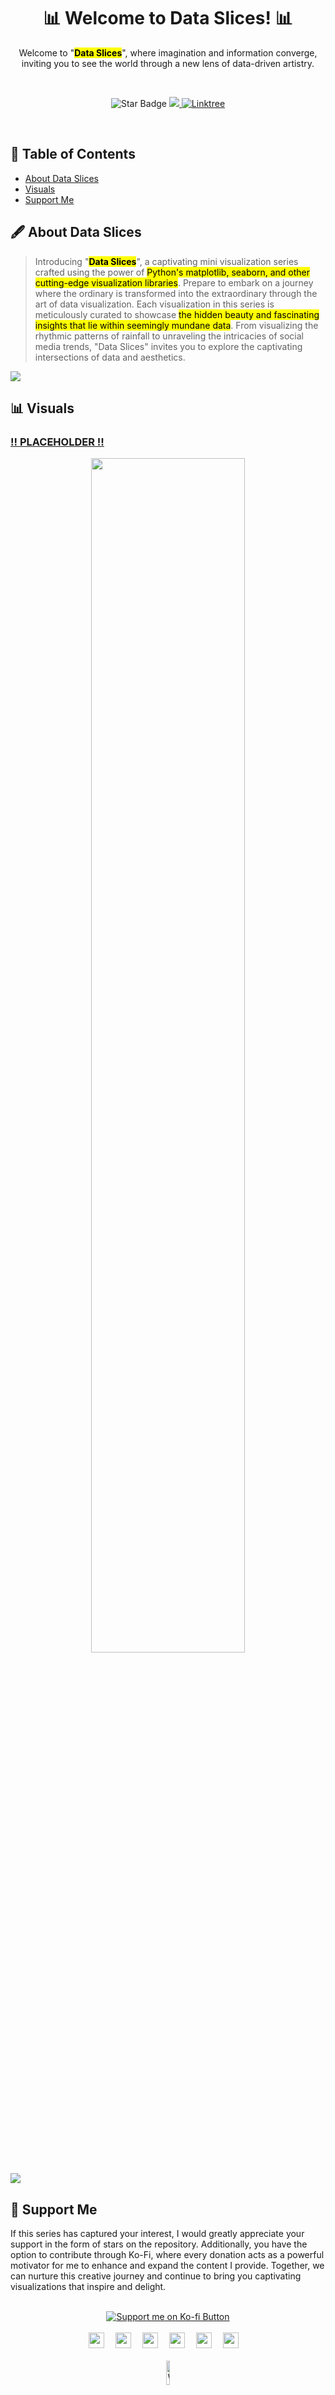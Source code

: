 <h1 align="center">📊 Welcome to Data Slices! 📊</h1>
<p align="center">Welcome to "<mark><b>Data Slices</b></mark>", where imagination and information converge, inviting you to see the world through a new lens of data-driven artistry.</p><br>
<p align="center">
  <img src="https://img.shields.io/static/v1?label=%F0%9F%8C%9F&message=If%20Useful&style=style=flat&color=BC4E99" alt="Star Badge"/>
  <a href="https://www.github.com/caesarmario">
    <img src="https://img.shields.io/github/followers/caesarmario?style=social&link=https://www.github.com/caesarmario" alt"GitHub"/>
  </a>
  <a href="https://linktr.ee/caesarmario_">
    <img src="https://img.shields.io/badge/Follow%20My%20Other%20Works-019875?style=flat&labelColor=019875&link=https:/linktr.ee/caesarmario_" alt="Linktree"/>
  </a>
</p>
<br>

## 📃 Table of Contents
  - [About Data Slices](#-about-data-slices)
  - [Visuals](#-visuals)
  - [Support Me](#-support-me)

## 🖋 About Data Slices
> Introducing "<mark><b>Data Slices</b></mark>", a captivating mini visualization series crafted using the power of <mark>Python's matplotlib, seaborn, and other cutting-edge visualization libraries</mark>. Prepare to embark on a journey where the ordinary is transformed into the extraordinary through the art of data visualization. Each visualization in this series is meticulously curated to showcase <mark>the hidden beauty and fascinating insights that lie within seemingly mundane data</mark>. From visualizing the rhythmic patterns of rainfall to unraveling the intricacies of social media trends, "Data Slices" invites you to explore the captivating intersections of data and aesthetics.

[![](https://img.shields.io/badge/back%20to%20top-%E2%86%A9-blue)](#-table-of-contents)
<br>

## 📊 Visuals
### [!! PLACEHOLDER !!](PLACEHOLDER-LINK)
<p align="center"><img src="PLACEHOLDER-IMG" width="70%">

[![](https://img.shields.io/badge/back%20to%20top-%E2%86%A9-blue)](#-table-of-contents)
<br>

## 🙌 Support Me
If this series has captured your interest, I would greatly appreciate your support in the form of stars on the repository. Additionally, you have the option to contribute through Ko-Fi, where every donation acts as a powerful motivator for me to enhance and expand the content I provide. Together, we can nurture this creative journey and continue to bring you captivating visualizations that inspire and delight.<br><br>
<p align="center">
  <a href='https://ko-fi.com/D1D3JU963' target='_blank'><img src='https://ko-fi.com/img/githubbutton_sm.svg' alt='Support me on Ko-fi Button'/></a>
  <br><br>
  <a style="position: relative;" href="https://www.kaggle.com/caesarmario"><img style="width: 25px;" src="https://i.imgur.com/XwFZTeo.png"></a>&emsp;
  <a style="position: relative;" href="https://public.tableau.com/app/profile/caesarmario"><img style="width: 25px;" src="https://i.imgur.com/w4kRNj8.png"></a>&emsp;
  <a style="position: relative;" href="https://github.com/caesarmario"><img style="width: 25px;" src="https://i.imgur.com/cVVyAPF.png"></a>&emsp;
  <a style="position: relative;" href="https://caesarmario.medium.com/"><img style="width: 25px;" src="https://i.imgur.com/JtJ3MlI.png"></a>&emsp;
  <a style="position: relative;" href="https://www.linkedin.com/in/caesarmario"><img style="width: 25px;" src="https://i.imgur.com/BUqaXWR.png"></a>&emsp;
  <a style="position: relative;" href="https://twitter.com/caesarmario_"><img style="width: 25px;" src="https://i.imgur.com/JJLPXQz.png"></a>&emsp;
  <br><br><img src="https://i.imgur.com/JMFOFL8.png" width=10% alt="WM">
</p>